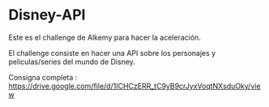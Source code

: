 # Disney-API

Este es el challenge de Alkemy para hacer la aceleración.

El challenge consiste en hacer una API sobre los personajes y peliculas/series del mundo de Disney.

Consigna completa : https://drive.google.com/file/d/1ICHCzERR_tC9yB9crJyxVoqtNXsduOky/view
